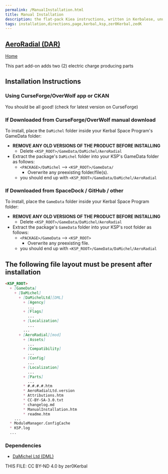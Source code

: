 ```yaml
---
permalink: /ManualInstallation.html
title: Manual Installation
description: the flat-pack Kiea instructions, written in Kerbalese, unusally present
tags: installation,directions,page,kerbal,ksp,zer0Kerbal,zedK
---
```

<!-- ManualInstallation.md v1.2.0.0
AeroRadial (DAR)
created: 17 Feb 2022
updated: 13 Apr 2023

TEMPLATE: ManualInstallation.md v1.1.9.0
created: 01 Feb 2022
updated: 27 Mar 2023

based upon work by Lisias -->

## [AeroRadial (DAR)][mod]

[Home](./index.md)

This part add-on adds two (2) electric charge producing parts

## Installation Instructions

### Using CurseForge/OverWolf app or CKAN

You should be all good! (check for latest version on CurseForge)

### If Downloaded from CurseForge/OverWolf manual download

To install, place the `DaMichel` folder inside your Kerbal Space Program's GameData folder:

* **REMOVE ANY OLD VERSIONS OF THE PRODUCT BEFORE INSTALLING**
  * Delete `<KSP_ROOT>/GameData/DaMichel/AeroRadial`
* Extract the package's `DaMichel` folder into your KSP's GameData folder as follows:
  * `<PACKAGE>/DaMichel` --> `<KSP_ROOT>/GameData/`
    * Overwrite any preexisting folder/file(s).
  * you should end up with `<KSP_ROOT>/GameData/DaMichel/AeroRadial`

### If Downloaded from SpaceDock / GitHub / other

To install, place the `GameData` folder inside your Kerbal Space Program folder:

* **REMOVE ANY OLD VERSIONS OF THE PRODUCT BEFORE INSTALLING**
  * Delete `<KSP_ROOT>/GameData/DaMichel/AeroRadial`
* Extract the package's `GameData` folder into your KSP's root folder as follows:
  * `<PACKAGE>/GameData` --> `<KSP_ROOT>`
    * Overwrite any preexisting file.
  * you should end up with `<KSP_ROOT>/GameData/DaMichel/AeroRadial`

## The following file layout must be present after installation

```markdown
<KSP_ROOT>
  + [GameData]
    + [DaMichel]
      + [DaMichelLtd][DML]
        + [Agency]
          ...
        + [Flags]
          ...
        + [Localization]
          ...
        ...
      + [AeroRadial][mod]
        + [Assets]
          ...
        + [Compatibility]
          ...
        + [Config]
          ...
        + [Localization]
          ...
        + [Parts]
          ...
        * #.#.#.#.htm
        * AeroRadialLtd.version
        * Attributions.htm
        * CC-BY-SA-3.0.txt
        * changelog.md
        * ManualInstallation.htm
        * readme.htm
    ...
  * ModuleManager.ConfigCache
  * KSP.log
  ...
```

### Dependencies

* [DaMichel Ltd (DML)][DML]

[DML]: https://forum.kerbalspaceprogram.com/index.php?/topic/208107-*/ "DaMichel Ltd (DM/L)"
[mod]: https://www.curseforge.com/kerbal/ksp-mods/AeroRadial "AeroRadial (DAR)"

THIS FILE: CC BY-ND 4.0 by zer0Kerbal